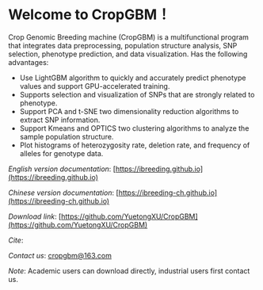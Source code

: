 # Welcome to CropGBM！

Crop Genomic Breeding machine (CropGBM) is a multifunctional program that integrates data preprocessing, population structure analysis, SNP selection, phenotype prediction, and data visualization. Has the following advantages:

* Use LightGBM algorithm to quickly and accurately predict phenotype values and support GPU-accelerated training.
* Supports selection and visualization of SNPs that are strongly related to phenotype.
* Support PCA and t-SNE two dimensionality reduction algorithms to extract SNP information.
* Support Kmeans and OPTICS two clustering algorithms to analyze the sample population structure.
* Plot histograms of heterozygosity rate, deletion rate, and frequency of alleles for genotype data.

*English version documentation*: [https://ibreeding.github.io](https://ibreeding.github.io)

*Chinese version documentation*: [https://ibreeding-ch.github.io](https://ibreeding-ch.github.io)

*Download link*: [https://github.com/YuetongXU/CropGBM](https://github.com/YuetongXU/CropGBM)

*Cite*:

*Contact us*: cropgbm@163.com

*Note*: Academic users can download directly, industrial users first contact us.